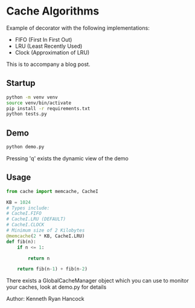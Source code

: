 # Cache Algorithms

Example of decorator with the following implementations:

* FIFO (First In First Out)
* LRU (Least Recently Used)
* Clock (Approximation of LRU)

This is to accompany a blog post.


## Startup

```bash
python -m venv venv
source venv/bin/activate
pip install -r requirements.txt
python tests.py
```


## Demo

```bash
python demo.py
```

Pressing 'q' exists the dynamic view of the demo

## Usage



```python
from cache import memcache, CacheI

KB = 1024
# Types include:
# CacheI.FIFO
# CacheI.LRU (DEFAULT)
# CacheI.CLOCK
# Minimum size of 2 Kilobytes
@memcache(2 * KB, CacheI.LRU)
def fib(n):
    if n <= 1:

        return n

    return fib(n-1) + fib(n-2)


```

There exists a GlobalCacheManager object which you can use to monitor your caches, look at demo.py for details


Author: Kenneth Ryan Hancock





